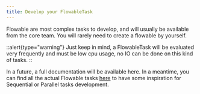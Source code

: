 ```yaml
---
title: Develop your FlowableTask
---
```


Flowable are most complex tasks to develop, and will usually be available from the core team. You will rarely need to create a flowable by yourself.

::alert{type="warning"}
Just keep in mind, a FlowableTask will be evaluated very frequently and must be low cpu usage, no IO can be done on this kind of tasks.
::

In a future, a full documentation will be available here. In a meantime, you can find all the actual Flowable tasks [here](https://github.com/kestra-io/kestra/tree/develop/core/src/main/java/io/kestra/core/tasks/flows) to have some inspiration for Sequential or Parallel tasks development.


